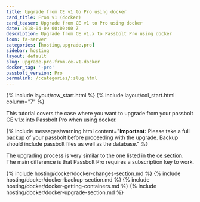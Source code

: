 ```yaml
---
title: Upgrade from CE v1 to Pro using docker
card_title: From v1 (docker)
card_teaser: Upgrade from CE v1 to Pro using docker
date: 2018-04-09 00:00:00 Z
description: Upgrade from CE v1.x to Passbolt Pro using docker
icon: fa-server
categories: [hosting,upgrade,pro]
sidebar: hosting
layout: default
slug: upgrade-pro-from-ce-v1-docker
docker_tag: '-pro'
passbolt_version: Pro
permalink: /:categories/:slug.html
---
```


{% include layout/row_start.html %}
{% include layout/col_start.html column="7" %}

This tutorial covers the case where you want to upgrade from your passbolt CE v1.x into Passbolt Pro when using docker.

{% include messages/warning.html
    content="**Important:** Please take a full [backup](/hosting/backup-v1) of your passbolt before proceeding with the upgrade. Backup should include passbolt files as well as the database."
%}

The upgrading process is very similar to the one listed in the [ce section](/hosting/upgrade/ce/upgrade-docker-ce.html). The main difference is that Passbolt Pro requires a subscription key to
work.

{% include hosting/docker/docker-changes-section.md %}
{% include hosting/docker/docker-backup-section.md %}
{% include hosting/docker/docker-getting-containers.md %}
{% include hosting/docker/docker-upgrade-section.md %}
